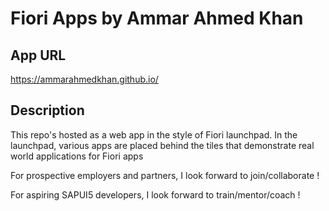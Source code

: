 # Fiori Apps by Ammar Ahmed Khan

## App URL 
https://ammarahmedkhan.github.io/

## Description
This repo's hosted as a web app in the style of Fiori launchpad. 
In the launchpad, various apps are placed behind the tiles that demonstrate real world applications for Fiori apps

For prospective employers and partners,  I look forward to join/collaborate !


For aspiring SAPUI5 developers, I look forward to train/mentor/coach !
